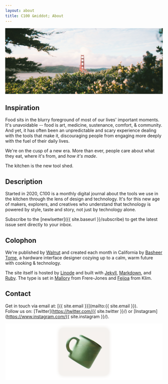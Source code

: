 ```yaml
---
layout: about
title: C100 &middot; About
---
```


<p class="image"><img src="/assets/about.jpg" alt="Golden Gate Bridge" /></p>

## Inspiration
Food sits in the blurry foreground of most of our lives' important moments. It's unavoidable -- food is art, medicine, sustenance, comfort, & community. And yet, it has often been an unpredictable and scary experience dealing with the tools that make it, discouraging people from engaging more deeply with the fuel of their daily lives.

We're on the cusp of a new era. More than ever, people care about what they eat, where it's from, and *how it's made*.

The kitchen is the new tool shed.

## Description
Started in 2020, C100 is a monthly digital journal about the tools we use in the kitchen through the lens of design and technology. It's for this new age of makers, explorers, and creatives who understand that technology is powered by style, taste and story, not just by technology alone.

Subscribe to the [newlsetter]({{ site.baseurl }}/subscribe) to get the latest issue sent directly to your inbox.

## Colophon
We're published by [Walnut](https://walnut.co/) and created each month in California by [Basheer Tome](https://basheer.co/), a hardware interface designer cozying up to a calm, warm future with cooking & technology.

The site itself is hosted by [Linode](https://www.linode.com/) and built with [Jekyll](https://jekyllrb.com/), [Markdown](https://daringfireball.net/projects/markdown/syntax), and [Ruby](https://www.ruby-lang.org/en/). The type is set in [Mallory](https://frerejones.com/families/mallory) from Frere-Jones and [Feijoa](https://klim.co.nz/retail-fonts/feijoa/) from Klim.

## Contact
Get in touch via email at: [{{ site.email }}](mailto:{{ site.email }}).
<br/>
Follow us on: [Twitter](https://twitter.com/{{ site.twitter }}/) or [Instagram](https://www.instagram.com/{{ site.instagram }}/).

<p class="image mug"><img src="/assets/mug.png" alt="Mug" /></p>
